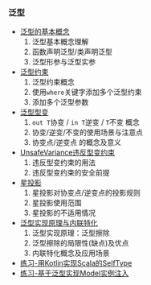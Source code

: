 ### 泛型

* [泛型的基本概念](basic.kt)
  1. 泛型基本概念理解
  2. 函数声明泛型/类声明泛型
  3. 泛型形参与泛型实参
* [泛型约束](Constraint.kt)
  1. 泛型约束概念
  2. 使用`where`关键字添加多个泛型约束
  3. 添加多个泛型参数
* [泛型型变](TypeVariable.kt)
  1. `out T`协变 / `in T`逆变 / `T`不变 概念
  2. 协变/逆变/不变的使用场景与注意点
  3. 协变点/逆变点 的概念及意义
* [UnsafeVariance违反型变约束](UnsafeVariance.kt)
  1. 违反型变约束的用法
  2. 违反型变约束的安全前提
* [星投影](StarProjection.kt)
  1. 星投影对协变点/逆变点的投影规则
  2. 星投影使用范围
  3. 星投影的不适用情况
* [泛型实现原理与内联特化](ImplAndInlineReified.kt)
  1. 泛型实现原理：泛型擦除
  2. 泛型擦除的局限性(缺点)及优点
  3. 内联特化概念及应用场景
* [练习-用Kotlin实现Scala的SelfType](SelfType.kt)
* [练习-基于泛型实现Model实例注入](ModelInjection.kt)

